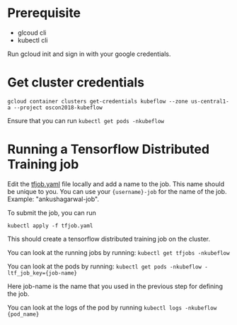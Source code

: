 # Prerequisite

* glcoud cli
* kubectl cli

Run gcloud init and sign in with your google credentials.

# Get cluster credentials

```
gcloud container clusters get-credentials kubeflow --zone us-central1-a --project oscon2018-kubeflow
```

Ensure that you can run `kubectl get pods -nkubeflow`


# Running a Tensorflow Distributed Training job

Edit the [tfjob.yaml](tfjob.yaml) file locally and add a name to the job. This name should be unique to you. You can use your `{username}-job` for the name of the job. Example: "ankushagarwal-job".

To submit the job, you can run

```
kubectl apply -f tfjob.yaml
```

This should create a tensorflow distributed training job on the cluster.

You can look at the running jobs by running: `kubectl get tfjobs -nkubeflow`

You can look at the pods by running: `kubectl get pods -nkubeflow -ltf_job_key={job-name}`

Here job-name is the name that you used in the previous step for defining the job.

You can look at the logs of the pod by running `kubectl logs -nkubeflow {pod_name}`
